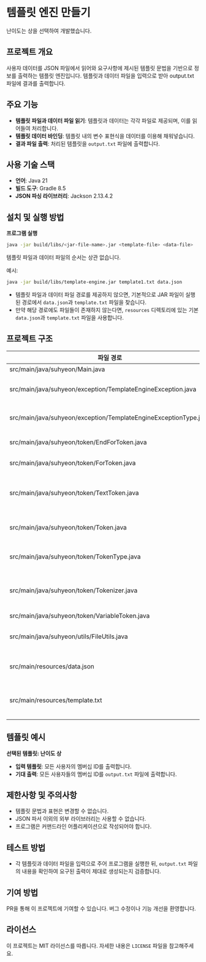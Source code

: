 # 템플릿 엔진 만들기

난이도는 상을 선택하여 개발했습니다.

## 프로젝트 개요

사용자 데이터를 JSON 파일에서 읽어와 요구사항에 제시된 템플릿 문법을 기반으로 정보를 출력하는 템플릿 엔진입니다. 
템플릿과 데이터 파일을 입력으로 받아 output.txt 파일에 결과를 출력합니다.

## 주요 기능

- **템플릿 파일과 데이터 파일 읽기**: 템플릿과 데이터는 각각 파일로 제공되며, 이를 읽어들여 처리합니다.
- **템플릿 데이터 바인딩**: 템플릿 내의 변수 표현식을 데이터를 이용해 채워넣습니다.
- **결과 파일 출력**: 처리된 템플릿을 `output.txt` 파일에 출력합니다.

## 사용 기술 스택

- **언어**: Java 21
- **빌드 도구**: Gradle 8.5
- **JSON 파싱 라이브러리**: Jackson 2.13.4.2

## 설치 및 실행 방법

**프로그램 실행**

```sh
java -jar build/libs/<jar-file-name>.jar <template-file> <data-file>
```
템플릿 파일과 데이터 파일의 순서는 상관 없습니다.

예시:

```sh
java -jar build/libs/template-engine.jar template1.txt data.json
```

- 템플릿 파일과 데이터 파일 경로를 제공하지 않으면, 기본적으로 JAR 파일이 실행된 경로에서 `data.json`과 `template.txt` 파일을 찾습니다.
- 만약 해당 경로에도 파일들이 존재하지 않는다면, `resources` 디렉토리에 있는 기본 `data.json`과 `template.txt` 파일을 사용합니다.

## 프로젝트 구조
| 파일 경로                                                            | 설명                       |
|------------------------------------------------------------------|--------------------------|
| src/main/java/suhyeon/Main.java                                  | Main 클래스                 |
| src/main/java/suhyeon/exception/TemplateEngineException.java     | 템플릿 엔진 커스텀 Exception     |
| src/main/java/suhyeon/exception/TemplateEngineExceptionType.java | 템플릿 엔진 Exception 유형 Enum |
| src/main/java/suhyeon/token/EndForToken.java                     | "for" 구분의 종료 토큰          |
| src/main/java/suhyeon/token/ForToken.java                        | "for" 구문을 토큰             |
| src/main/java/suhyeon/token/TextToken.java                       | 템플릿 문법이 사용되지 않은 텍스트 토큰   |
| src/main/java/suhyeon/token/Token.java                           | 템플릿 문자열 토큰의 추상 클래스       |
| src/main/java/suhyeon/token/TokenType.java                       | 템플릿 문자열 토큰 유형 Enum       |
| src/main/java/suhyeon/token/Tokenizer.java                       | 템플릿 문자열 분석하여 토큰 목록으로 변환  |
| src/main/java/suhyeon/token/VariableToken.java                   | 변수 토큰                    |
| src/main/java/suhyeon/utils/FileUtils.java                       | 파일 읽기 및 쓰기 유틸리티 클래스      |
| src/main/resources/data.json                                     | 과제에 제공된 data.json 파일     |
| src/main/resources/template.txt                                  | 과제에 제공된 template.txt 파일  |


## 템플릿 예시

**선택된 템플릿: 난이도 상**

- **입력 템플릿**: 모든 사용자의 멤버십 ID를 출력합니다.
- **기대 출력**: 모든 사용자들의 멤버십 ID를 `output.txt` 파일에 출력합니다.

## 제한사항 및 주의사항

- 템플릿 문법과 표현은 변경할 수 없습니다.
- JSON 파서 이외의 외부 라이브러리는 사용할 수 없습니다.
- 프로그램은 커맨드라인 어플리케이션으로 작성되어야 합니다.

## 테스트 방법

- 각 템플릿과 데이터 파일을 입력으로 주어 프로그램을 실행한 뒤, `output.txt` 파일의 내용을 확인하여 요구된 출력이 제대로 생성되는지 검증합니다.

## 기여 방법

PR을 통해 이 프로젝트에 기여할 수 있습니다. 버그 수정이나 기능 개선을 환영합니다.

## 라이선스

이 프로젝트는 MIT 라이선스를 따릅니다. 자세한 내용은 `LICENSE` 파일을 참고해주세요.

